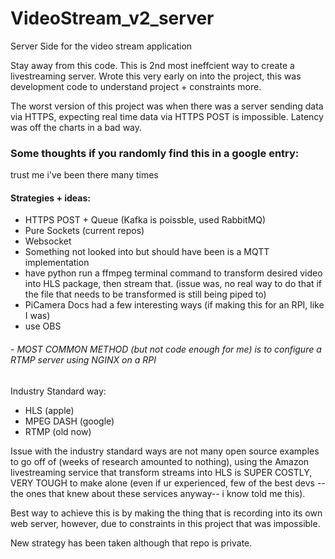 # VideoStream_v2_server
Server Side for the video stream application

Stay away from this code. This is 2nd most ineffcient way to create a livestreaming server. Wrote this very early on into the project, this was development code to understand project + constraints more.


The worst version of this project was when there was a server sending data via HTTPS, expecting real time data via HTTPS POST is impossible.
Latency was off the charts in a bad way.


### Some thoughts if you randomly find this in a google entry:

trust me i've been there many times

#### Strategies + ideas:
- HTTPS POST + Queue (Kafka is poissble, used RabbitMQ)
- Pure Sockets (current repos)
- Websocket
- Something not looked into but should have been is a MQTT implementation
- have python run a ffmpeg terminal command to transform desired video into HLS package, then stream that. (issue was, no real way to do that if the file that needs to be transformed is still being piped to)
- PiCamera Docs had a few interesting ways (if making this for an RPI, like I was)
- use OBS
###### - MOST COMMON METHOD (but not code enough for me) is to configure a RTMP server using NGINX on a RPI

Industry Standard way:
- HLS (apple)
- MPEG DASH (google)
- RTMP (old now)

Issue with the industry standard ways are not many open source examples to go off of (weeks of research amounted to nothing), using the Amazon livestreaming service that transform streams into HLS is SUPER COSTLY, VERY TOUGH to make alone (even if ur experienced, few of the best devs -- the ones that knew about these services anyway-- i know told me this).

Best way to achieve this is by making the thing that is recording into its own web server, however, due to constraints in this project that was impossible.

 New strategy has been taken although that repo is private.
